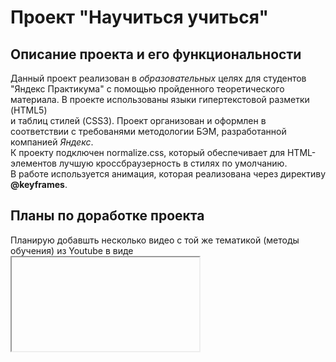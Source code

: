 # Проект "Научиться учиться"

## Описание проекта и его функциональности
Данный проект реализован в *образовательных* целях для студентов "Яндекс Практикума" с помощью 
пройденного теоретического материала. В проекте использованы языки гипертекстовой разметки (HTML5)  
и таблиц стилей (CSS3).
Проект организован и оформлен в соответствии с требованями методологии БЭМ, разработанной компанией *Яндекс*.  
К проекту подключен normalize.css, который обеспечивает для HTML-элементов лучшую кроссбраузерность в стилях по умолчанию.  
В работе используется анимация, которая реализована через директиву **@keyframes**.

## Планы по доработке проекта
Планирую добавшть несколько видео с той же тематикой (методы обучения) из Youtube в виде  
**<iframe>**.

Ссылка на [сайт](https://minindmitriy.github.io/how-to-learn/), размещенный на GitHub Pages.